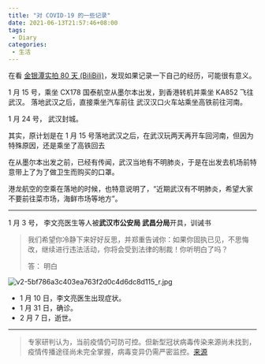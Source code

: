 ```yaml
---
title: "对 COVID-19 的一些记录"
date: 2021-06-13T21:57:46+08:00
tags:
 - Diary
categories:
 - 生活
---
```


在看 [金银潭实拍 80 天 (BiliBili)](https://www.bilibili.com/bangumi/play/ep338479)，发现如果记录一下自己的经历，可能很有意义。

<!--more-->

1 月 15 号，乘坐 CX178 国泰航空从墨尔本出发，到香港转机并乘坐 KA852 飞往武汉。
落地武汉之后，直接乘坐汽车前往 武汉汉口火车站乘坐高铁前往河南。


1 月 24 号， 武汉封城。


其实，原计划是在 1 月 15 号落地武汉之后，在武汉玩两天再开车回河南，但因为特殊原因，还是乘坐了高铁回去

在从墨尔本出发之前，已经有传闻，武汉当地有不明肺炎，于是在出发去机场前特意带上了为了做卫生而购买的口罩。


港龙航空的空乘在落地的时候，也特意说明了，“近期武汉有不明肺炎，希望大家不要前往菜市场，海鲜市场等地方”。

---

1 月 3 号， 李文亮医生等人被**武汉市公安局 武昌分局**开具，训诫书

> 我们希望你冷静下来好好反思，并郑重告诫你：如果你固执已见，不思悔改，继续进行违法活动，你将会受到法律的制裁！你听明白了吗？
>
> 答： 明白

![v2-5bf786a3c403ea763f2d0c4d6dc8d115_r.jpg](https://i.loli.net/2021/06/13/joE7FN1lv56Wu8k.jpg)


 - 1 月 10 日，李文亮医生出现症状。
 - 1 月 31 日，确诊。
 - 2 月 7 日，逝世。


---

> 专家研判认为，当前疫情仍可防可控。但新型冠状病毒传染来源尚未找到，疫情传播途径尚未完全掌握，病毒变异仍需严密监控。[来源](http://www.nhc.gov.cn/yjb/s7860/202001/de5f07afe8054af3ab2a25a61d19ac70.shtml)







